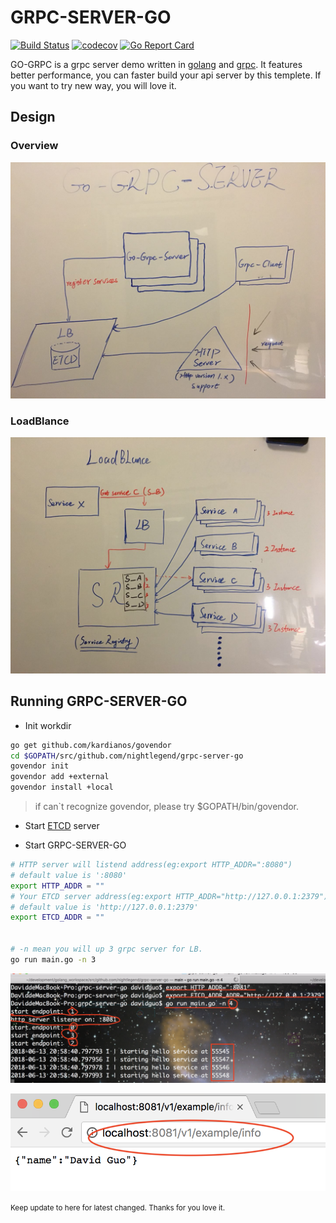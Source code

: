 # GRPC-SERVER-GO

[![Build Status](https://travis-ci.org/nightlegend/grpc-server-go.svg?branch=master)](https://travis-ci.org/nightlegend/grpc-server-go) [![codecov](https://codecov.io/gh/nightlegend/grpc-server-go/branch/master/graph/badge.svg)](https://codecov.io/gh/nightlegend/grpc-server-go) [![Go Report Card](https://goreportcard.com/badge/github.com/nightlegend/grpc-server-go)](https://goreportcard.com/report/github.com/nightlegend/grpc-server-go)

GO-GRPC is a grpc server demo written in [golang](https://golang.org/) and [grpc](https://grpc.io/). It features better performance, you can faster build your api server by this templete. If you want to try new way, you will love it.


<h2>Design</h2>

### Overview
![Gopher image](doc/GRPC.jpeg)

### LoadBlance
![Gopher image](doc/LB.png)

<h2>Running GRPC-SERVER-GO</h2>

* Init workdir
```sh
go get github.com/kardianos/govendor
cd $GOPATH/src/github.com/nightlegend/grpc-server-go
govendor init
govendor add +external
govendor install +local
```
> if can`t recognize govendor, please try $GOPATH/bin/govendor.

* Start [ETCD](https://coreos.com/etcd/docs/latest/) server

* Start GRPC-SERVER-GO

```sh
# HTTP server will listend address(eg:export HTTP_ADDR=":8080")
# default value is ':8080'
export HTTP_ADDR = ""
# Your ETCD server address(eg:export HTTP_ADDR="http://127.0.0.1:2379")
# default value is 'http://127.0.0.1:2379'
export ETCD_ADDR = ""


# -n mean you will up 3 grpc server for LB.
go run main.go -n 3
```

![Gopher image](doc/start.png)

![Gopher image](doc/request.png)


<small>Keep update to here for latest changed. Thanks for you love it.</small>
